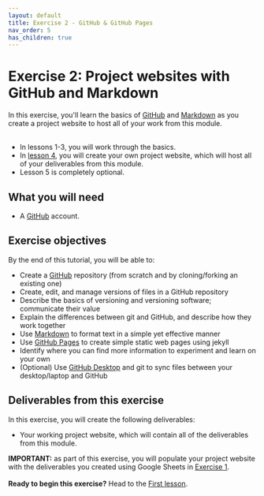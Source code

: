 ```yaml
---
layout: default
title: Exercise 2 - GitHub & GitHub Pages
nav_order: 5
has_children: true
---
```


# Exercise 2: Project websites with GitHub and Markdown
In this exercise, you'll learn the basics of [GitHub](https://github.com/) and [Markdown](https://guides.github.com/features/mastering-markdown/) as you create a project website to host all of your work from this module.  
<br>
- In lessons 1-3, you will work through the basics. 
- In [lesson 4](github4), you will create your own project website, which will host all of your deliverables from this module. 
- Lesson 5 is completely optional.

## What you will need
- A [GitHub](https://github.com/) account.

## Exercise objectives 
By the end of this tutorial, you will be able to: 
- Create a [GitHub](https://github.com/) repository (from scratch and by cloning/forking an existing one)
- Create, edit, and manage versions of files in a GitHub repository
- Describe the basics of versioning and versioning software; communicate their value
- Explain the differences between git and GitHub, and describe how they work together
- Use [Markdown](https://www.markdownguide.org/getting-started/) to format text in a simple yet effective manner
- Use [GitHub Pages](https://pages.github.com/) to create simple static web pages using jekyll
- Identify where you can find more information to experiment and learn on your own
- (Optional) Use [GitHub Desktop](https://desktop.github.com/) and git to sync files between your desktop/laptop and GitHub

## Deliverables from this exercise
In this exercise, you will create the following deliverables:
- Your working project website, which will contain all of the deliverables from this module.

**IMPORTANT:** as part of this exercise, you will populate your project website with the deliverables you created using Google Sheets in [Exercise 1](exercise1). 
<br>
<br>
**Ready to begin this exercise?** Head to the [First lesson](github1). 
